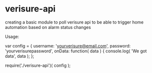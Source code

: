 verisure-api
============
creating a basic module to poll verisure api to be able to trigger home automation based on alarm status changes


Usage:

var config = {
	username: 'yourverisure@email.com',
	password: 'yourverisurepassword',
	onData: function( data ) { console.log( 'We got data', data );
};

require('./verisure-api')( config );